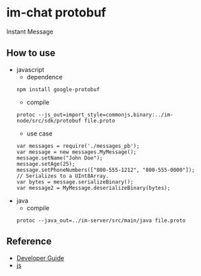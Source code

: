 # im-chat protobuf
Instant Message

## How to use
- javascript
  - dependence
  ```
  npm install google-protobuf
  ```
  - compile
  ```
  protoc --js_out=import_style=commonjs,binary:../im-node/src/sdk/protobuf file.proto
  ```
  - use case
  ```
  var messages = require('./messages_pb');
  var message = new messages.MyMessage();
  message.setName("John Doe");
  message.setAge(25);
  message.setPhoneNumbers(["800-555-1212", "800-555-0000"]);
  // Serializes to a UInt8Array.
  var bytes = message.serializeBinary();
  var message2 = MyMessage.deserializeBinary(bytes);
  ```
- java
  - compile
  ```
  protoc --java_out=../im-server/src/main/java file.proto
  ```

## Reference
- [Developer Guide](https://developers.google.com/protocol-buffers/docs/overview?hl=zh-CN)
- [js](https://github.com/protocolbuffers/protobuf/blob/master/js/README.md)
